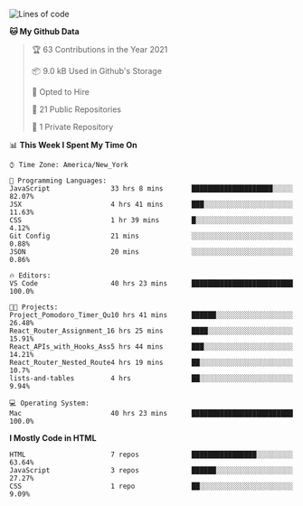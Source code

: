<!--START_SECTION:waka-->
![Lines of code](https://img.shields.io/badge/From%20Hello%20World%20I%27ve%20Written-22246%20lines%20of%20code-blue)

**🐱 My Github Data** 

> 🏆 63 Contributions in the Year 2021
 > 
> 📦 9.0 kB Used in Github's Storage 
 > 
> 💼 Opted to Hire
 > 
> 📜 21 Public Repositories 
 > 
> 🔑 1 Private Repository 
 > 
📊 **This Week I Spent My Time On** 

```text
⌚︎ Time Zone: America/New_York

💬 Programming Languages: 
JavaScript               33 hrs 8 mins       ████████████████████░░░░░   82.07% 
JSX                      4 hrs 41 mins       ███░░░░░░░░░░░░░░░░░░░░░░   11.63% 
CSS                      1 hr 39 mins        █░░░░░░░░░░░░░░░░░░░░░░░░   4.12% 
Git Config               21 mins             ░░░░░░░░░░░░░░░░░░░░░░░░░   0.88% 
JSON                     20 mins             ░░░░░░░░░░░░░░░░░░░░░░░░░   0.86%

🔥 Editors: 
VS Code                  40 hrs 23 mins      █████████████████████████   100.0%

🐱‍💻 Projects: 
Project_Pomodoro_Timer_Qu10 hrs 41 mins      ██████░░░░░░░░░░░░░░░░░░░   26.48% 
React_Router_Assignment_16 hrs 25 mins       ████░░░░░░░░░░░░░░░░░░░░░   15.91% 
React_APIs_with_Hooks_Ass5 hrs 44 mins       ███░░░░░░░░░░░░░░░░░░░░░░   14.21% 
React_Router_Nested_Route4 hrs 19 mins       ██░░░░░░░░░░░░░░░░░░░░░░░   10.7% 
lists-and-tables         4 hrs               ██░░░░░░░░░░░░░░░░░░░░░░░   9.94%

💻 Operating System: 
Mac                      40 hrs 23 mins      █████████████████████████   100.0%

```

**I Mostly Code in HTML** 

```text
HTML                     7 repos             ████████████████░░░░░░░░░   63.64% 
JavaScript               3 repos             ██████░░░░░░░░░░░░░░░░░░░   27.27% 
CSS                      1 repo              ██░░░░░░░░░░░░░░░░░░░░░░░   9.09%

```



<!--END_SECTION:waka-->
